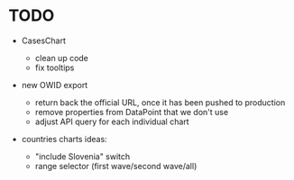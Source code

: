 # TODO

- CasesChart
    - clean up code
    - fix tooltips

- new OWID export
    - return back the official URL, once it has been pushed to production
    - remove properties from DataPoint that we don't use
    - adjust API query for each individual chart

- countries charts ideas:
    - "include Slovenia" switch
    - range selector (first wave/second wave/all)